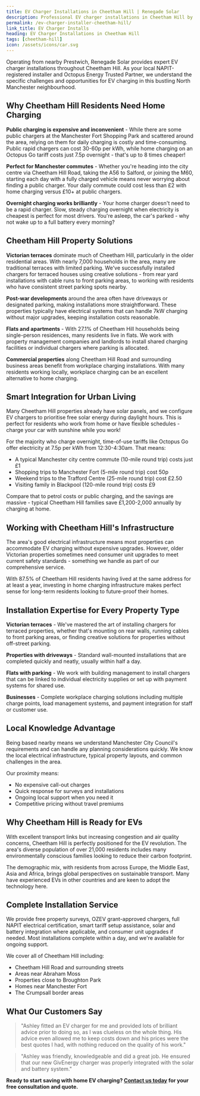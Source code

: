 ```yaml
---
title: EV Charger Installations in Cheetham Hill | Renegade Solar
description: Professional EV charger installations in Cheetham Hill by NAPIT-registered electrician. Smart charging integration with solar panels and home batteries.
permalink: /ev-charger-installer-cheetham-hill/
link_title: EV Charger Installs
heading: EV Charger Installations in Cheetham Hill
tags: [cheetham-hill]
icon: /assets/icons/car.svg
---
```


Operating from nearby Prestwich, Renegade Solar provides expert EV charger installations throughout Cheetham Hill. As your local NAPIT-registered installer and Octopus Energy Trusted Partner, we understand the specific challenges and opportunities for EV charging in this bustling North Manchester neighbourhood.

## Why Cheetham Hill Residents Need Home Charging

**Public charging is expensive and inconvenient** - While there are some public chargers at the Manchester Fort Shopping Park and scattered around the area, relying on them for daily charging is costly and time-consuming. Public rapid chargers can cost 30-60p per kWh, while home charging on an Octopus Go tariff costs just 7.5p overnight - that's up to 8 times cheaper!

**Perfect for Manchester commutes** - Whether you're heading into the city centre via Cheetham Hill Road, taking the A56 to Salford, or joining the M60, starting each day with a fully charged vehicle means never worrying about finding a public charger. Your daily commute could cost less than £2 with home charging versus £10+ at public chargers.

**Overnight charging works brilliantly** - Your home charger doesn't need to be a rapid charger. Slow, steady charging overnight when electricity is cheapest is perfect for most drivers. You're asleep, the car's parked - why not wake up to a full battery every morning?

## Cheetham Hill Property Solutions

**Victorian terraces** dominate much of Cheetham Hill, particularly in the older residential areas. With nearly 7,000 households in the area, many are traditional terraces with limited parking. We've successfully installed chargers for terraced houses using creative solutions - from rear yard installations with cable runs to front parking areas, to working with residents who have consistent street parking spots nearby.

**Post-war developments** around the area often have driveways or designated parking, making installations more straightforward. These properties typically have electrical systems that can handle 7kW charging without major upgrades, keeping installation costs reasonable.

**Flats and apartments** - With 27.1% of Cheetham Hill households being single-person residences, many residents live in flats. We work with property management companies and landlords to install shared charging facilities or individual chargers where parking is allocated.

**Commercial properties** along Cheetham Hill Road and surrounding business areas benefit from workplace charging installations. With many residents working locally, workplace charging can be an excellent alternative to home charging.

## Smart Integration for Urban Living

Many Cheetham Hill properties already have solar panels, and we configure EV chargers to prioritise free solar energy during daylight hours. This is perfect for residents who work from home or have flexible schedules - charge your car with sunshine while you work!

For the majority who charge overnight, time-of-use tariffs like Octopus Go offer electricity at 7.5p per kWh from 12:30-4:30am. That means:

- A typical Manchester city centre commute (10-mile round trip) costs just £1
- Shopping trips to Manchester Fort (5-mile round trip) cost 50p
- Weekend trips to the Trafford Centre (25-mile round trip) cost £2.50
- Visiting family in Blackpool (120-mile round trip) costs £9

Compare that to petrol costs or public charging, and the savings are massive - typical Cheetham Hill families save £1,200-2,000 annually by charging at home.

## Working with Cheetham Hill's Infrastructure

The area's good electrical infrastructure means most properties can accommodate EV charging without expensive upgrades. However, older Victorian properties sometimes need consumer unit upgrades to meet current safety standards - something we handle as part of our comprehensive service.

With 87.5% of Cheetham Hill residents having lived at the same address for at least a year, investing in home charging infrastructure makes perfect sense for long-term residents looking to future-proof their homes.

## Installation Expertise for Every Property Type

**Victorian terraces** - We've mastered the art of installing chargers for terraced properties, whether that's mounting on rear walls, running cables to front parking areas, or finding creative solutions for properties without off-street parking.

**Properties with driveways** - Standard wall-mounted installations that are completed quickly and neatly, usually within half a day.

**Flats with parking** - We work with building management to install chargers that can be linked to individual electricity supplies or set up with payment systems for shared use.

**Businesses** - Complete workplace charging solutions including multiple charge points, load management systems, and payment integration for staff or customer use.

## Local Knowledge Advantage

Being based nearby means we understand Manchester City Council's requirements and can handle any planning considerations quickly. We know the local electrical infrastructure, typical property layouts, and common challenges in the area.

Our proximity means:
- No expensive call-out charges
- Quick response for surveys and installations
- Ongoing local support when you need it
- Competitive pricing without travel premiums

## Why Cheetham Hill is Ready for EVs

With excellent transport links but increasing congestion and air quality concerns, Cheetham Hill is perfectly positioned for the EV revolution. The area's diverse population of over 21,000 residents includes many environmentally conscious families looking to reduce their carbon footprint.

The demographic mix, with residents from across Europe, the Middle East, Asia and Africa, brings global perspectives on sustainable transport. Many have experienced EVs in other countries and are keen to adopt the technology here.

## Complete Installation Service

We provide free property surveys, OZEV grant-approved chargers, full NAPIT electrical certification, smart tariff setup assistance, solar and battery integration where applicable, and consumer unit upgrades if needed. Most installations complete within a day, and we're available for ongoing support.

We cover all of Cheetham Hill including:
- Cheetham Hill Road and surrounding streets
- Areas near Abraham Moss
- Properties close to Broughton Park
- Homes near Manchester Fort
- The Crumpsall border areas

## What Our Customers Say

> "Ashley fitted an EV charger for me and provided lots of brilliant advice prior to doing so, as I was clueless on the whole thing. His advice even allowed me to keep costs down and his prices were the best quotes I had, with nothing reduced on the quality of his work."

> "Ashley was friendly, knowledgeable and did a great job. He ensured that our new GivEnergy charger was properly integrated with the solar and battery system."

**Ready to start saving with home EV charging? [Contact us today](/contact/) for your free consultation and quote.**
